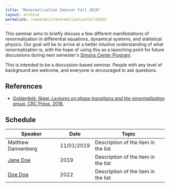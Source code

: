 ```yaml
---
title: "Renormalization Seminar Fall 2019"
layout: archive
permalink: /seminars/renormalizationfall2019/
---
```


This seminar aims to briefly discuss a few different manifestations of renormalization in differential equations, dynamical systems, and statistical physics.  Our goal will be to arrive at a better _intuitive_ understanding of what renormalization is, with the hope of using this as a launching point for future discussions during next semester's [Simons Center Program](http://scgp.stonybrook.edu/archives/29517).  

This is intended to be a discussion-based seminar.  People with any level of background are welcome, and everyone is encouraged to ask questions.

## References

  * [Goldenfeld, Nigel. _Lectures on phase transitions and the renormalization group._ CRC Press, 2018.](https://www.amazon.com/Lectures-Transitions-Renormalization-Frontiers-Physics-ebook/dp/B07B9Y5YFG)


## Schedule

| Speaker            | Date   | Topic      |
| --------         | ------ | ------------------------------------------------------------ |
| Matthew Dannenberg    | 11/01/2019   | Description of the item in the list                          |
| [Jane Doe](#)    | 2019   | Description of the item in the list                          |
| [Doe Doe](#)     | 2022   | Description of the item in the list                          |

